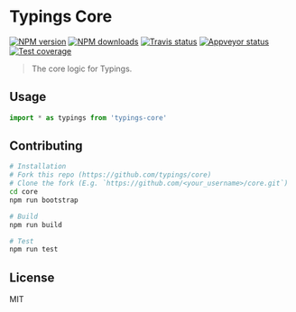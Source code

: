 # Typings Core

[![NPM version][npm-image]][npm-url]
[![NPM downloads][downloads-image]][downloads-url]
[![Travis status][travis-image]][travis-url]
[![Appveyor status][appveyor-image]][appveyor-url]
[![Test coverage][coveralls-image]][coveralls-url]

> The core logic for Typings.

## Usage

```ts
import * as typings from 'typings-core'
```

## Contributing

```sh
# Installation
# Fork this repo (https://github.com/typings/core)
# Clone the fork (E.g. `https://github.com/<your_username>/core.git`)
cd core
npm run bootstrap

# Build
npm run build

# Test
npm run test
```

## License

MIT

[npm-image]: https://img.shields.io/npm/v/typings-core.svg?style=flat
[npm-url]: https://npmjs.org/package/typings-core
[downloads-image]: https://img.shields.io/npm/dm/typings-core.svg?style=flat
[downloads-url]: https://npmjs.org/package/typings-core
[travis-image]: https://img.shields.io/travis/typings/core.svg?style=flat
[travis-url]: https://travis-ci.org/typings/core
[coveralls-image]: https://img.shields.io/coveralls/typings/core.svg?style=flat
[coveralls-url]: https://coveralls.io/r/typings/core?branch=master
[appveyor-image]: https://ci.appveyor.com/api/projects/status/32r7s2skrgm9ubva/branch/master?svg=true
[appveyor-url]: https://ci.appveyor.com/project/blakeembrey/core/branch/master

